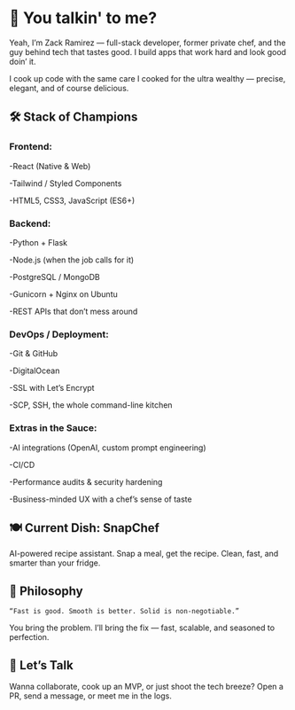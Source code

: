 # 👋 You talkin' to me?

Yeah, I’m Zack Ramirez — full-stack developer, former private chef, and the guy behind tech that tastes good. I build apps that work hard and look good doin’ it.

I cook up code with the same care I cooked for the ultra wealthy — precise, elegant, and of course delicious.

## 🛠 Stack of Champions

### Frontend:

  -React (Native & Web)

  -Tailwind / Styled Components

  -HTML5, CSS3, JavaScript (ES6+)

### Backend:

  -Python + Flask

  -Node.js (when the job calls for it)

  -PostgreSQL / MongoDB

  -Gunicorn + Nginx on Ubuntu

  -REST APIs that don’t mess around

### DevOps / Deployment:

  -Git & GitHub

  -DigitalOcean

  -SSL with Let’s Encrypt

  -SCP, SSH, the whole command-line kitchen

### Extras in the Sauce:

  -AI integrations (OpenAI, custom prompt engineering)

  -CI/CD

  -Performance audits & security hardening

  -Business-minded UX with a chef’s sense of taste

## 🍽 Current Dish: SnapChef

AI-powered recipe assistant. Snap a meal, get the recipe. Clean, fast, and smarter than your fridge.

## 🧠 Philosophy

    “Fast is good. Smooth is better. Solid is non-negotiable.”

You bring the problem. I’ll bring the fix — fast, scalable, and seasoned to perfection.

## 🤝 Let’s Talk

Wanna collaborate, cook up an MVP, or just shoot the tech breeze?
Open a PR, send a message, or meet me in the logs.